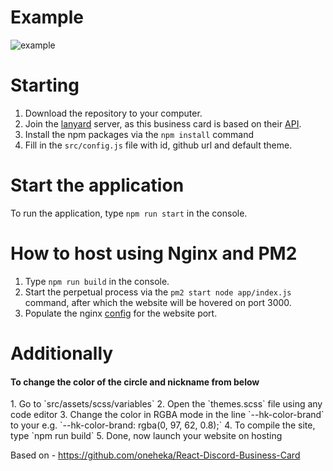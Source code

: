 # Example
<img src='https://i.ibb.co/c2yrqkp/unknown-2024-11-03-00-36-1.png' alt='example' />

# Starting
1. Download the repository to your computer.
2. Join the [lanyard](https://discord.gg/UrXF2cfJ7F) server, as this business card is based on their [API](https://github.com/phineas/lanyard).
3. Install the npm packages via the `npm install` command
4. Fill in the `src/config.js` file with id, github url and default theme.

# Start the application
To run the application, type `npm run start` in the console.

# How to host using Nginx and PM2
1. Type `npm run build` in the console.
2. Start the perpetual process via the `pm2 start node app/index.js` command, after which the website will be hovered on port 3000.
3. Populate the nginx [config](https://stackoverflow.com/questions/64797676/how-to-set-up-proxying-past-nginx-for-create-react-app-running-on-localhost3000) for the website port.

# Additionally
<h4>To change the color of the circle and nickname from below</h4>
1. Go to `src/assets/scss/variables`
2. Open the `themes.scss` file using any code editor
3. Change the color in RGBA mode in the line `--hk-color-brand` to your e.g. `--hk-color-brand: rgba(0, 97, 62, 0.8);`
4. To compile the site, type `npm run build`
5. Done, now launch your website on hosting

Based on - https://github.com/oneheka/React-Discord-Business-Card
